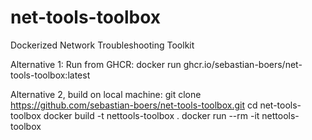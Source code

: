 # net-tools-toolbox
Dockerized Network Troubleshooting Toolkit

Alternative 1:
Run from GHCR:
docker run ghcr.io/sebastian-boers/net-tools-toolbox:latest

Alternative 2, build on local machine:
git clone https://github.com/sebastian-boers/net-tools-toolbox.git
cd net-tools-toolbox
docker build -t nettools-toolbox .
docker run --rm -it nettools-toolbox
